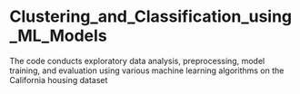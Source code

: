 # Clustering_and_Classification_using_ML_Models
The code conducts exploratory data analysis, preprocessing, model training, and evaluation using various machine learning algorithms on the California housing dataset
